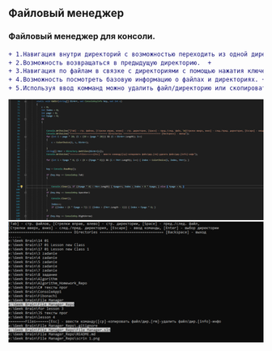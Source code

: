 

## Файловый менеджер  
### Файловый менеджер для консоли.
```diff    
+ 1.Навигация внутри директорий с возможностью переходить из одной директории в другую с помощью нажатия ключевых клавиш.  +  
+ 2.Возможность возвращаться в предыдущую директорию.  +
+ 3.Навигация по файлам в связке с директориями с помощью нажатия ключевых клавиш. +
+ 4.Возможность посмотреть базовую информацию о файлах и директориях. +  
+ 5.Используя ввод комманд можно удалить файл/директорию или скопировать файл/директорию по указанному в строке адресу. +  
```
<img src="https://github.com/NickitaV/FileManager/blob/a394bb2efd60122f72484ed85bf7d611ddb8239b/scrin%201.png?raw=true">  
<img src="https://raw.githubusercontent.com/NickitaV/FileManager/a394bb2efd60122f72484ed85bf7d611ddb8239b/scrin%202.png">  
